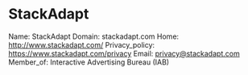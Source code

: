 
# StackAdapt

Name: StackAdapt
Domain: stackadapt.com
Home: http://www.stackadapt.com/
Privacy_policy: https://www.stackadapt.com/privacy
Email: privacy@stackadapt.com
Member_of: Interactive Advertising Bureau (IAB)
